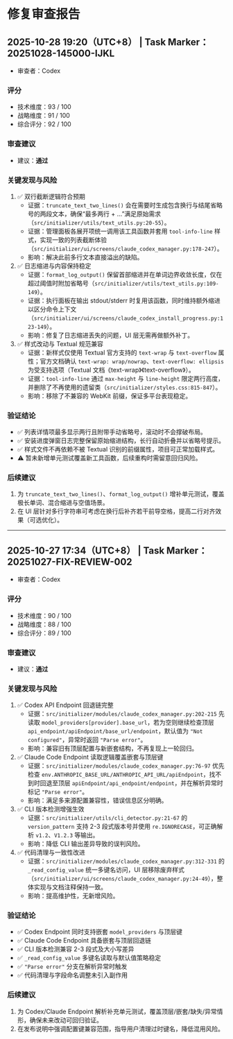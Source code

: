 # 修复审查报告

## 2025-10-28 19:20（UTC+8） | Task Marker：20251028-145000-IJKL
- 审查者：Codex

### 评分
- 技术维度：93 / 100
- 战略维度：91 / 100
- 综合评分：92 / 100

### 审查建议
- 建议：**通过**

### 关键发现与风险
1. ✅ 双行截断逻辑符合预期  
   - 证据：`truncate_text_two_lines()` 会在需要时生成包含换行与结尾省略号的两段文本，确保“最多两行 + …”满足原始需求（`src/initializer/utils/text_utils.py:20-55`）。  
   - 证据：管理面板各展开项统一调用该工具函数并套用 `tool-info-line` 样式，实现一致的列表截断体验（`src/initializer/ui/screens/claude_codex_manager.py:178-247`）。  
   - 影响：解决此前多行文本直接溢出的缺陷。
2. ✅ 日志缩进与内容保持稳定  
   - 证据：`format_log_output()` 保留首部缩进并在单词边界收敛长度，仅在超过阈值时附加省略号（`src/initializer/utils/text_utils.py:109-149`）。  
   - 证据：执行面板在输出 stdout/stderr 时复用该函数，同时维持额外缩进以区分命令上下文（`src/initializer/ui/screens/claude_codex_install_progress.py:123-149`）。  
   - 影响：修复了日志缩进丢失的问题，UI 层无需再做额外补丁。
3. ✅ 样式改动与 Textual 规范兼容  
   - 证据：新样式仅使用 Textual 官方支持的 `text-wrap` 与 `text-overflow` 属性；官方文档确认 `text-wrap: wrap/nowrap`、`text-overflow: ellipsis` 为受支持选项（Textual 文档《text-wrap》《text-overflow》）。  
   - 证据：`tool-info-line` 通过 `max-height` 与 `line-height` 限定两行高度，并删除了不再使用的遗留类（`src/initializer/styles.css:815-847`）。  
   - 影响：移除了不兼容的 WebKit 前缀，保证多平台表现稳定。

### 验证结论
- ✅ 列表详情项最多显示两行且附带手动省略号，滚动时不会撑破布局。
- ✅ 安装进度弹窗日志完整保留原始缩进结构，长行自动折叠并以省略号提示。
- ✅ 样式文件不再依赖不被 Textual 识别的前缀属性，项目可正常加载样式。
- ⚠️ 暂未新增单元测试覆盖新工具函数，后续重构时需留意回归风险。

### 后续建议
1. 为 `truncate_text_two_lines()`、`format_log_output()` 增补单元测试，覆盖极长单词、混合缩进与空值场景。
2. 在 UI 层针对多行字符串可考虑在换行后补齐若干前导空格，提高二行对齐效果（可选优化）。

---

## 2025-10-27 17:34（UTC+8） | Task Marker：20251027-FIX-REVIEW-002
- 审查者：Codex

### 评分
- 技术维度：90 / 100
- 战略维度：88 / 100
- 综合评分：89 / 100

### 审查建议
- 建议：**通过**

### 关键发现与风险
1. ✅ Codex API Endpoint 回退链完整  
   - 证据：`src/initializer/modules/claude_codex_manager.py:202-215` 先读取 `model_providers[provider].base_url`，若为空则继续检查顶层 `api_endpoint/apiEndpoint/base_url/endpoint`，默认值为 `"Not configured"`，异常时返回 `"Parse error"`。  
   - 影响：兼容旧有顶层配置与新嵌套结构，不再复现上一轮回归。
2. ✅ Claude Code Endpoint 读取逻辑覆盖嵌套与顶层键  
   - 证据：`src/initializer/modules/claude_codex_manager.py:76-97` 优先检查 `env.ANTHROPIC_BASE_URL/ANTHROPIC_API_URL/apiEndpoint`，找不到时回退至顶层 `apiEndpoint/api_endpoint/endpoint`，并在解析异常时标记 `"Parse error"`。  
   - 影响：满足多来源配置兼容性，错误信息区分明确。
3. ✅ CLI 版本检测增强生效  
   - 证据：`src/initializer/utils/cli_detector.py:21-67` 的 `version_pattern` 支持 2-3 段式版本号并使用 `re.IGNORECASE`，可正确解析 `v1.2`、`V1.2.3` 等输出。  
   - 影响：降低 CLI 输出差异导致的误判风险。
4. ✅ 代码清理与一致性改进  
   - 证据：`src/initializer/modules/claude_codex_manager.py:312-331` 的 `_read_config_value` 统一多键名访问，UI 层移除废弃样式（`src/initializer/ui/screens/claude_codex_manager.py:24-49`），整体实现与文档注释保持一致。  
   - 影响：提高维护性，无新增风险。

### 验证结论
- ✅ Codex Endpoint 同时支持嵌套 `model_providers` 与顶层键
- ✅ Claude Code Endpoint 具备嵌套与顶层回退链
- ✅ CLI 版本检测兼容 2-3 段式及大小写差异
- ✅ `_read_config_value` 多键名读取与默认值策略稳定
- ✅ `"Parse error"` 分支在解析异常时触发
- ✅ 代码清理与字段命名调整未引入副作用

### 后续建议
1. 为 Codex/Claude Endpoint 解析补充单元测试，覆盖顶层/嵌套/缺失/异常情形，确保未来改动可回归验证。
2. 在发布说明中强调配置键兼容范围，指导用户清理过时键名，降低混用风险。
